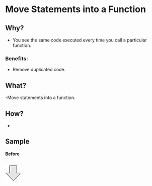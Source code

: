 # Move Statements into a Function
## Why?
- You see the same code executed every time you call a particular function.
### Benefits:
- Remove duplicated code.
## What?
-Move statements into a function. 
## How?
- 
## Sample
**Before**
```js

```
![After refactoring](../../../images/arrow.png)
```js

```
